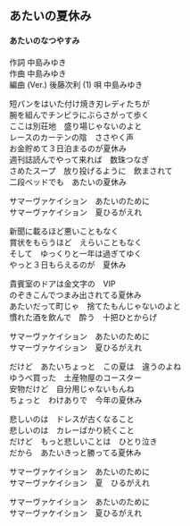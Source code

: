 ## あたいの夏休み
#### あたいのなつやすみ


作詞        中島みゆき  
作曲        中島みゆき  
編曲 (Ver.) 後藤次利 (1)
唄          中島みゆき  

短パンをはいた付け焼き刃レディたちが  
腕を組んでチンピラにぶらさがって歩く  
ここは別荘地　盛り場じゃないのよと  
レースのカーテンの陰　ささやく声  
お金貯めて３日泊まるのが夏休み  
週刊誌読んでやって来れば　数珠つなぎ  
さめたスープ　放り投げるように　飲まされて  
二段ベッドでも　あたいの夏休み  
  
サマーヴァケイション　あたいのために  
サマーヴァケイション　夏ひるがえれ  
  
新聞に載るほど悪いこともなく  
賞状をもらうほど　えらいこともなく  
そして　ゆっくりと一年は過ぎてゆく  
やっと３日もらえるのが　夏休み  
  
貴賓室のドアは金文字の　VIP  
のぞきこんでつまみ出されてる夏休み  
あたいだって町じゃ　捨てたもんじゃないのよと  
慣れた酒を飲んで　酔う　十把ひとからげ  
  
サマーヴァケイション　あたいのために  
サマーヴァケイション　夏ひるがえれ  
  
だけど　あたいちょっと　この夏は　違うのよね  
ゆうべ買った　土産物屋のコースター  
安物だけど　自分用じゃないもんね  
ちょっと　わけありで　今年の夏休み  
  
悲しいのは　ドレスが古くなること  
悲しいのは　カレーばかり続くこと  
だけど　もっと悲しいことは　ひとり泣き  
だから　あたいきっと勝ってる夏休み  
  
サマーヴァケイション　あたいのために  
サマーヴァケイション　夏　ひるがえれ  
  
サマーヴァケイション　あたいのために  
サマーヴァケイション　夏ひるがえれ  